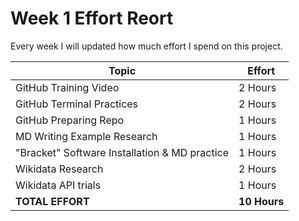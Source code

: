 # Week 1 Effort Reort

Every week I will updated how much effort I spend on this project.

|  Topic | Effort |
| --- | --- |
|GitHub Training Video | 2 Hours |
|GitHub Terminal Practices | 2 Hours |
|GitHub Preparing Repo | 1 Hours |
|MD Writing Example Research | 1 Hours |
|"Bracket" Software Installation & MD practice | 1 Hours |
| Wikidata Research | 2 Hours |
| Wikidata API trials | 1 Hours |
| **TOTAL EFFORT** | **10 Hours**|